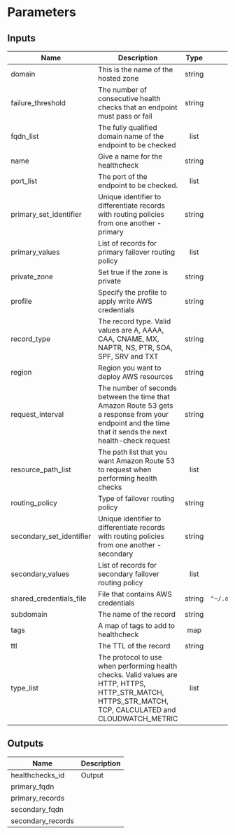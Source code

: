 # Parameters

## Inputs

| Name | Description | Type | Default | Required |
|------|-------------|:----:|:-----:|:-----:|
| domain | This is the name of the hosted zone | string | `""` | yes |
| failure\_threshold | The number of consecutive health checks that an endpoint must pass or fail | string | `"5"` | no |
| fqdn\_list | The fully qualified domain name of the endpoint to be checked | list | `<list>` | yes |
| name | Give a name for the healthcheck | string | `""` | no |
| port\_list | The port of the endpoint to be checked. | list | `<list>` | yes |
| primary\_set\_identifier | Unique identifier to differentiate records with routing policies from one another -  primary | string | `""` | no |
| primary\_values | List of records for primary failover routing policy | list | `<list>` | yes |
| private\_zone | Set true if the zone is private | string | `"true"` | no |
| profile | Specify the profile to apply write AWS credentials | string | `"default"` | no |
| record\_type | The record type. Valid values are A, AAAA, CAA, CNAME, MX, NAPTR, NS, PTR, SOA, SPF, SRV and TXT | string | `"CNAME"` | no |
| region | Region you want to deploy AWS resources | string | `"us-east-1"` | no |
| request\_interval | The number of seconds between the time that Amazon Route 53 gets a response from your endpoint and the time that it sends the next health-check request | string | `"30"` | no |
| resource\_path\_list | The path list that you want Amazon Route 53 to request when performing health checks | list | `<list>` | no |
| routing\_policy | Type of failover routing policy | string | `"simple"` | no |
| secondary\_set\_identifier | Unique identifier to differentiate records with routing policies from one another - secondary | string | `""` | no |
| secondary\_values | List of records for secondary failover routing policy | list | `<list>` | yes |
| shared\_credentials\_file | File that contains AWS credentials | string | `"~/.aws/credentials"` | no |
| subdomain | The name of the record | string | `""` | yes |
| tags | A map of tags to add to healthcheck | map | `<map>` | no |
| ttl | The TTL of the record | string | `"300"` | no |
| type\_list | The protocol to use when performing health checks. Valid values are HTTP, HTTPS, HTTP_STR_MATCH, HTTPS_STR_MATCH, TCP, CALCULATED and CLOUDWATCH_METRIC | list | `<list>` | yes |

## Outputs

| Name | Description |
|------|-------------|
| healthchecks\_id | Output |
| primary\_fqdn |  |
| primary\_records |  |
| secondary\_fqdn |  |
| secondary\_records |  |
